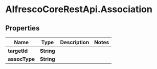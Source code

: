 # AlfrescoCoreRestApi.Association

## Properties
Name | Type | Description | Notes
------------ | ------------- | ------------- | -------------
**targetId** | **String** |  | 
**assocType** | **String** |  | 



